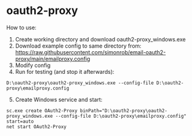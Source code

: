 # oauth2-proxy

How to use:

1. Create working directory and download oauth2-proxy_windows.exe
2. Download example config to same directory from: https://raw.githubusercontent.com/simonrob/email-oauth2-proxy/main/emailproxy.config
3. Modify config
4. Run for testing (and stop it afterwards):

```
D:\oauth2-proxy\oauth2-proxy_windows.exe --config-file D:\oauth2-proxy\emailproxy.config
```

 5. Create Windows service and start:

```
sc.exe create OAuth2-Proxy binPath="D:\oauth2-proxy\oauth2-proxy_windows.exe --config-file D:\oauth2-proxy\emailproxy.config" start=auto
net start OAuth2-Proxy
```